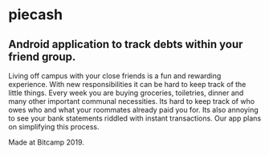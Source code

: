 # piecash

## Android application to track debts within your friend group.

Living off campus with your close friends is a fun and rewarding experience. With new responsibilities it can be hard to keep track of the little things. Every week you are buying groceries, toiletries, dinner and many other important communal necessities. Its hard to keep track of who owes who and what your roommates already paid you for. Its also annoying to see your bank statements riddled with instant transactions. Our app plans on simplifying this process.

Made at Bitcamp 2019.